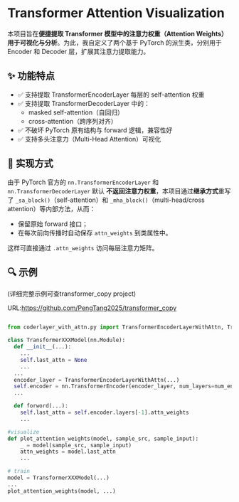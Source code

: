 # Transformer Attention Visualization

本项目旨在**便捷提取 Transformer 模型中的注意力权重（Attention Weights）用于可视化与分析**。为此，我自定义了两个基于 PyTorch 的派生类，分别用于 Encoder 和 Decoder 层，扩展其注意力提取能力。

## ✨ 功能特点

- ✅ 支持提取 TransformerEncoderLayer 每层的 self-attention 权重
- ✅ 支持提取 TransformerDecoderLayer 中的：
  - masked self-attention（自回归）
  - cross-attention（跨序列对齐）
- ✅ 不破坏 PyTorch 原有结构与 forward 逻辑，兼容性好
- ✅ 支持多头注意力（Multi-Head Attention）可视化

## 🧩 实现方式

由于 PyTorch 官方的 `nn.TransformerEncoderLayer` 和 `nn.TransformerDecoderLayer` 默认 **不返回注意力权重**，本项目通过**继承方式**重写了 `_sa_block()`（self-attention）和 `_mha_block()`（multi-head/cross attention）等内部方法，从而：

- 保留原始 forward 接口；
- 在每次前向传播时自动保存 `attn_weights` 到类属性中。

这样可直接通过 `.attn_weights` 访问每层注意力矩阵。


## 🔍 示例

(详细完整示例可查transformer_copy project)

URL:https://github.com/PengTang2025/transformer_copy

```python

from coderlayer_with_attn.py import TransformerEncoderLayerWithAttn, TransformerDecoderLayerWithAttn

class TransformerXXXModel(nn.Module):
  def __init__(...):
    ...
    self.last_attn = None
    ...
  ...
  encoder_layer = TransformerEncoderLayerWithAttn(...)
  self.encoder = nn.TransformerEncoder(encoder_layer, num_layers=num_encoder_layers)
  ...

  def forword(...):
    self.last_attn = self.encoder.layers[-1].attn_weights
    ...

#visualize
def plot_attention_weights(model, sample_src, sample_input):
    _ = model(sample_src, sample_input)  
    attn_weights = model.last_attn  
    ...

# train
model = TransformerXXXModel(...)
...
plot_attention_weights(model, ...)


